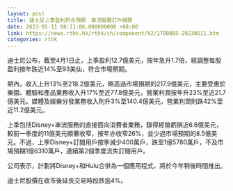 ```yaml
---
layout: post
title: 迪士尼上季盈利符合預期　串流服務訂戶續跌
date: 2023-05-11 08:11:06.000000000 +08:00
link: https://news.rthk.hk/rthk/ch/component/k2/1700085-20230511.htm
categories: rthk
---
```


迪士尼公布，截至4月1日止，上季盈利12.7億美元，按年急升1.7倍，經調整每股盈利按年跌近14%至93美仙，符合市場預期。

期內，收入上升13%至218.2億美元，略高過市場預期的217.9億美元，主要受惠於樂園、體驗和產品業務收入升17%至近77.8億美元，營業利潤按年升23%至近21.7億美元。媒體及娛樂分發業務收入則升3%至140.4億美元，營業利潤則跌42%至近11.2億美元。

上季包括Disney+串流服務的直接面向消費者業務，錄得經營虧損近6.6億美元，較前一季度的11億美元顯著收窄，按年亦收窄26%，並少過市場預期的8.5億美元。不過，上季Disney+訂閱用戶按季減少400萬戶，跌至1億5780萬戶，不及市場預期1億6310萬戶，連續第2個季度流失訂閱用戶。

公司表示，計劃將Disney+和Hulu合併為一個應用程式，將於今年稍後時間推出。

迪士尼股價在收市後延長交易時段跌逾4%。
